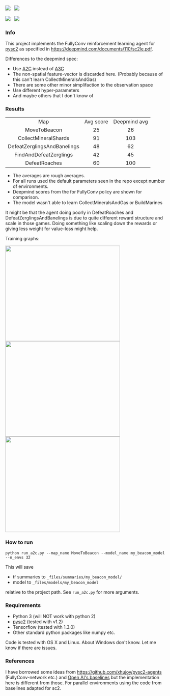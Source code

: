 ###
![](https://media.giphy.com/media/3ov9jITJiJzk9BZUys/giphy.gif)&nbsp;&nbsp;
![](https://media.giphy.com/media/l1J9rVfQSbqAM8rm0/giphy.gif)

![](https://media.giphy.com/media/l1J9sZ8SV7WZjV70s/giphy.gif)&nbsp;&nbsp;
![](https://media.giphy.com/media/3ohhwLxfeO2l0hJa3S/giphy.gif)


### Info

This project implements the FullyConv reinforcement learning agent
for [pysc2](https://github.com/deepmind/pysc2/)
as specified in https://deepmind.com/documents/110/sc2le.pdf.

Differences to the deepmind spec:
- Use [A2C](https://blog.openai.com/baselines-acktr-a2c/) instead of [A3C](https://arxiv.org/abs/1602.01783)
- The non-spatial feature-vector is discarded here. (Probably because of this can't learn CollectMineralsAndGas)
- There are some other minor simplifaction to the observation space
- Use different hyper-parameters
- And maybe others that I don't know of

### Results
<table align="center">
  <tr>
        <td align="center">Map</td>
        <td align="center">Avg score</td>
        <td align="center">Deepmind avg</td>
    </tr>
    <tr>
        <td align="center">MoveToBeacon</td>
        <td align="center">25</td>
        <td align="center">26</td>
    </tr>
    <tr>
        <td align="center">CollectMineralShards</td>
        <td align="center">91</td>
        <td align="center">103</td>
    </tr>
    <tr>
      <td align="center">DefeatZerglingsAndBanelings</td>
      <td align="center">48</td>
      <td align="center">62</td>
    </tr>
    <tr>
      <td align="center">FindAndDefeatZerglings</td>
      <td align="center">42</td>
      <td align="center">45</td>
    </tr>
    <tr>
      <td align="center">DefeatRoaches</td>
      <td align="center">60</td>
      <td align="center">100</td>
    </tr>
</table>

- The averages are rough averages.
- For all runs used the default parameters seen in the repo except number of environments.
- Deepmind scores from the  for FullyConv policy are shown for comparison.
- The model wasn't able to learn CollectMineralsAndGas or BuildMarines

It might be that the agent doing poorly in DefeatRoaches and DefeatZerglingsAndBanelings is due to quite different reward structure and scale in those games.
Doing something like scaling down the rewards or giving less weight for value-loss might help.

Training graphs:

<p float="left">
<img src="https://image.ibb.co/ih8bT6/Collect_Mineral_Shards.png" width="360" height="300">
<img src="https://preview.ibb.co/cCbfo6/Find_And_Defeat_Zerglings.png" width="360" height="300">
<img src="https://image.ibb.co/cRaZFm/Move_To_Beacon.png" width="360" height="300">
</p>

### How to run
`python run_a2c.py --map_name MoveToBeacon --model_name my_beacon_model --n_envs 32`

This will save
- tf summaries to `_files/summaries/my_beacon_model/`
- model to `_files/models/my_beacon_model`

relative to the project path. See `run_a2c.py` for more arguments.


### Requirements
- Python 3 (will NOT work with python 2)
- [pysc2](https://github.com/deepmind/pysc2/) (tested with v1.2)
- Tensorflow (tested with 1.3.0)
- Other standard python packages like numpy etc.

Code is tested with OS X and Linux. About Windows don't know.
Let me know if there are issues.

### References
I have borrowed some ideas from https://github.com/xhujoy/pysc2-agents (FullyConv-network etc.)
and [Open AI's baselines](https://github.com/openai/baselines/) but the implementation here is different from those.
For parallel environments using the code from baselines adapted for sc2.